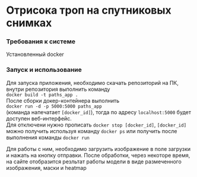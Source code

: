 # Отрисока троп на спутниковых снимках

### Требования к системе

Установленный docker

### Запуск и использование

Для запуска приложения, необходимо скачать репозиторий на ПК, внутри репозитория выполнить команду  
```docker build -t paths_app .```  
После сборки докер-контейнера выполнить  
```docker run -d -p 5000:5000 paths_app```  
(команда напечатает ```[docker_id]```), тогда по адресу `localhost:5000` будет доступен веб-интерфейс.  
Для отключени нужно прописать ```docker stop [docker_id]```, ```[docker_id]``` можно получить используя команду ```docker ps``` или получить после выполнения команды ```docker run```


Для работы с ним, необходимо загрузить изображение в поле загрузки и нажать на кнопку отправки. После обработки, через некоторе время, на сайте отобразится резльтат работы модели в виде размеченного изображения, маски и heatmap
